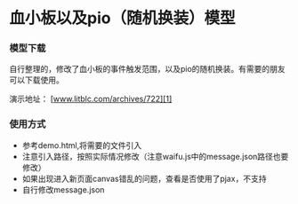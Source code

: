 # 血小板以及pio（随机换装）模型

### 模型下载

自行整理的，修改了血小板的事件触发范围，以及pio的随机换装。有需要的朋友可以下载使用。

演示地址： [www.litblc.com/archives/722][1]

### 使用方式

 - 参考demo.html,将需要的文件引入
 - 注意引入路径，按照实际情况修改（注意waifu.js中的message.json路径也要修改）
 - 如果出现进入新页面canvas错乱的问题，查看是否使用了pjax，不支持
 - 自行修改message.json



  [1]: https://www.litblc.com/archives/772.html
